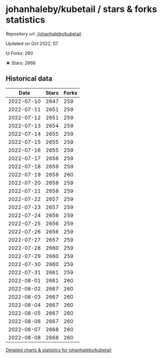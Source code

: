 # johanhaleby/kubetail / stars & forks statistics

Repository url: [/johanhaleby/kubetail](https://github.com/johanhaleby/kubetail)

Updated on Oct 2022, 07

☋ Forks: 260

★ Stars: 2668

## Historical data
| Date | Stars | Forks |
|------|-------|-------|
| 2022-07-10 | 2647 | 259 | 
| 2022-07-11 | 2651 | 259 | 
| 2022-07-12 | 2651 | 259 | 
| 2022-07-13 | 2654 | 259 | 
| 2022-07-14 | 2655 | 259 | 
| 2022-07-15 | 2655 | 259 | 
| 2022-07-16 | 2655 | 259 | 
| 2022-07-17 | 2656 | 259 | 
| 2022-07-18 | 2659 | 259 | 
| 2022-07-19 | 2658 | 260 | 
| 2022-07-20 | 2658 | 259 | 
| 2022-07-21 | 2658 | 259 | 
| 2022-07-22 | 2657 | 259 | 
| 2022-07-23 | 2657 | 259 | 
| 2022-07-24 | 2656 | 259 | 
| 2022-07-25 | 2656 | 259 | 
| 2022-07-26 | 2656 | 259 | 
| 2022-07-27 | 2657 | 259 | 
| 2022-07-28 | 2660 | 259 | 
| 2022-07-29 | 2660 | 259 | 
| 2022-07-30 | 2660 | 259 | 
| 2022-07-31 | 2661 | 259 | 
| 2022-08-01 | 2661 | 260 | 
| 2022-08-02 | 2667 | 260 | 
| 2022-08-03 | 2667 | 260 | 
| 2022-08-04 | 2667 | 260 | 
| 2022-08-05 | 2667 | 260 | 
| 2022-08-06 | 2667 | 260 | 
| 2022-08-07 | 2668 | 260 | 
| 2022-08-08 | 2668 | 260 | 


[Detailed charts & statistics for johanhaleby/kubetail](https://reviewgithub.com/rep/johanhaleby/kubetail)
